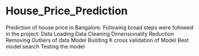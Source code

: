 # House_Price_Prediction
Prediction of house price in Bangalore.
Following broad steps were followed in the project:
  Data Loading
  Data Cleaning
  Dimensionality Reduction
  Removing Outliers of data
  Model Building
  K cross validation of Model
  Best model search
  Testing the model
